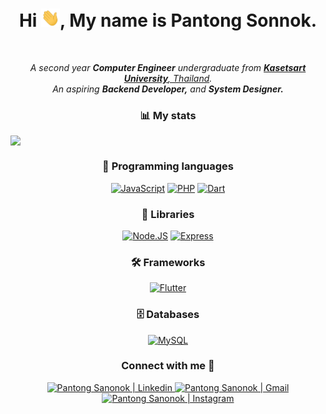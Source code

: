 <h1 align="center">Hi <img src="https://raw.githubusercontent.com/ABSphreak/ABSphreak/master/gifs/Hi.gif" width="30px">, My name is Pantong Sonnok.</h1>

<br>
<p align="center">
  <em>
    A second year <b>Computer Engineer</b> undergraduate from <a href="https://www.ku.ac.th/th"> <b>Kasetsart University</b>, Thailand</a>.<br>
    An aspiring <b>Backend Developer,</b>&nbsp;and <b>System Designer.</b> 
  </em>
</p>

<h3 align="center">📊 My stats</h2>
<div align="center" style="display: flex; flex-direction: row;">
 <img class="img" src="https://github-readme-stats.vercel.app/api?username=paxius025&show_icons=true&theme=radical" />
 <!--  <img class="img" src="https://github-readme-stats.vercel.app/api/top-langs/?username=paxius025&theme=radical&layout=compact" />  -->
</div>

<h3 align="center">📜 Programming languages</h3>

<p align="center">
    <a href="#"><img alt="JavaScript" src="https://img.shields.io/badge/javascript-%23323330.svg?style=for-the-badge&logo=javascript&logoColor=%23F7DF1E"></a>
    <a href="#"><img alt="PHP" src="https://img.shields.io/badge/php-%23777BB4.svg?style=for-the-badge&logo=php&logoColor=white"></a>
    <a href="#"><img alt="Dart" src="https://img.shields.io/badge/dart-%230175C2.svg?style=for-the-badge&logo=dart&logoColor=white"></a>
</p>

<h3 align="center">🧰 Libraries </h3>

<p align="center">
   <a href="#"><img alt="Node.JS" src="https://img.shields.io/badge/node.js-6DA55F?style=for-the-badge&logo=node.js&logoColor=white"></a>
   <a href="#"><img alt="Express" src="https://img.shields.io/badge/express.js-%23404d59.svg?style=for-the-badge&logo=express&logoColor=%2361DAFB"></a>
</p>

<h3 align="center">🛠️ Frameworks</h3>

<p align="center">
   <a href="#"><img alt="Flutter" src="https://img.shields.io/badge/Flutter-%2302569B.svg?style=for-the-badge&logo=Flutter&logoColor=white"></a>
</p>


<h3 align="center">🗄️ Databases</h3>

<p align="center">
    <a href="#"><img alt="MySQL" src="https://img.shields.io/badge/mysql-4479A1.svg?style=for-the-badge&logo=mysql&logoColor=white"></a>
</p>

<h3 align="center">Connect with me 🤝</h3>
<p align="center">
  <a href="https://www.linkedin.com/in/pantong-sanonok-41b152308/">
   <img alt="Pantong Sanonok | Linkedin" src="https://img.shields.io/badge/linkedin-%230077B5.svg?style=for-the-badge&logo=linkedin&logoColor=white" />
  </a>
  <a href="mailto:pantong.sano47@gmail.com">
    <img alt="Pantong Sanonok | Gmail" src="https://img.shields.io/badge/Gmail-D14836?style=for-the-badge&logo=gmail&logoColor=white" />
  </a>
  <a href="https://www.instagram.com/ppantong_/?fbclid=IwZXh0bgNhZW0CMTAAAR2I08-ED1MWeS9dKH2554V2iKwfljUTriVaiP9txrJCnHbnKHkDyTSueKU_aem_Aeaz20ey_4mTUii3O0z60NQsKur1FVctrESIANb8lJecCtm__GNoxUn7jT8ae4hyyCmlyYxXo1IlywHuWbe18cQk">
    <img alt="Pantong Sanonok | Instagram" src="https://img.shields.io/badge/Instagram-%23E4405F.svg?style=for-the-badge&logo=Instagram&logoColor=white" />
  </a>
</p>
